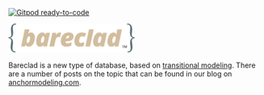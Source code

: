 [![Gitpod ready-to-code](https://img.shields.io/badge/Gitpod-ready--to--code-blue?logo=gitpod)](https://gitpod.io/#https://github.com/Roenbaeck/bareclad)

<img src="https://github.com/Roenbaeck/bareclad/blob/master/bareclad.svg" width="250">

Bareclad is a new type of database, based on [transitional modeling](https://www.researchgate.net/publication/329352497_Modeling_Conflicting_Unreliable_and_Varying_Information "Transitional Modeling Paper"). 
There are a number of posts on the topic that can be found in our blog on [anchormodeling.com](http://www.anchormodeling.com/tag/transitional/).